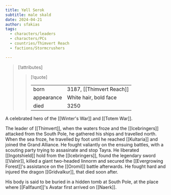 ```yaml
---
title: Yøll Serok
subtitle: male skald
date: 2024-04-21
author: sfakias
tags:
  - characters/leaders
  - characters/PCs
  - countries/Thimvert Reach
  - factions/Stormcrushers

---
```

> [!attributes]
> 
> > [!quote]
> >
> > | | |
> > | --- | --- |
> > | born | 3187, [[Thimvert Reach]] |
> > | appearance | White hair, bold face |
> > | died | 3250 |

A celebrated hero of the [[Winter's War]] and [[Totem War]].

The leader of [[Thimvert]], when the waters froze and the [[Icebringers]] attacked from the South Pole, he gathered his ships and travelled north. When the sea froze, he travelled by foot until he reached [[Kultaria]] and joined the Grand Alliance. He fought valiantly on the ensuing battles, with a scouting party trying to assasinate and stop Tayra. He liberated [[Ingotshield]] hold from the [[Icebringers]], found the legendary sword [[Valnir]], killed a giant two-headed linnorm and secured the [[Evergrowing Forest]]'s assistance on the [[Oromil]] battle afterwards. He fought hard and injured the dragon [[Gridvalkur]], that died soon after. 

His body is said to be buried in a hidden tomb at South Pole, at the place where [[Fallfaunt]]'s Avatar first arrived on [[Naerk]].
